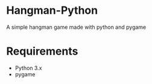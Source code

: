 # Hangman-Python
A simple hangman game made with python and pygame

# Requirements
- Python 3.x
- pygame
